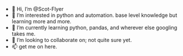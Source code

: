 - 👋 Hi, I’m @Scot-Flyer
- 👀 I’m interested in python and automation. base level knowledge but learning more and more.
- 🌱 I’m currently learning python, pandas, and wherever else googling takes me.
- 💞️ I’m looking to collaborate on; not quite sure yet. 
- 📫 get me on here. 

<!---
Scot-Flyer/Scot-Flyer is a ✨ special ✨ repository because its `README.md` (this file) appears on your GitHub profile.
You can click the Preview link to take a look at your changes.
--->
